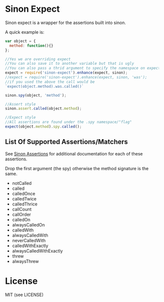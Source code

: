 # Sinon Expect

Sinon expect is a wrapper for the assertions built into sinon.

A quick example is:

```javascript
var object = {
  method: function(){}
};

//Yes we are overriding expect
//You can also save it to another variable but that is ugly
//You can also pass a thrid argument to specify the namespace on expect
expect = require('sinon-expect').enhance(expect, sinon);
//expect = require('sinon-expect').enhance(expect, sinon, 'was');
//if you used the above the call would be
`expect(object.method).was.called()`

sinon.spy(object, 'method');

//Assert style
sinon.assert.called(object.method);

//Expect style
//All assertions are found under the .spy namespace/"flag"
expect(object.method).spy.called();
```

## List Of Supported Assertions/Matchers

See [Sinon Assertions](http://sinonjs.org/docs/#assertions)
for additional documentation for each of these assertions.


Drop the first argument (the spy) otherwise the method signature
is the same.

  - notCalled
  - called
  - calledOnce
  - calledTwice
  - calledThrice
  - callCount
  - callOrder
  - calledOn
  - alwaysCalledOn
  - calledWith
  - alwaysCalledWith
  - neverCalledWith
  - calledWithExactly
  - alwaysCalledWithExactly
  - threw
  - alwaysThrew

# License 

MIT (see LICENSE)
